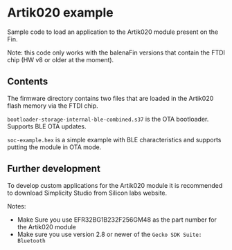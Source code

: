 # Artik020 example

Sample code to load an application to the Artik020 module present on the Fin.

Note: this code only works with the balenaFin versions that contain the FTDI chip (HW v8 or older at the moment).  

## Contents

The firmware directory contains two files that are loaded in the Artik020 flash memory via the FTDI chip.

`bootloader-storage-internal-ble-combined.s37` is the OTA bootloader. Supports BLE OTA updates.

`soc-example.hex` is a simple example with BLE characteristics and supports putting the module in OTA mode.

## Further development

To develop custom applications for the Artik020 module it is recommended to download Simplicity Studio from Silicon labs website.

Notes:
- Make Sure you use EFR32BG1B232F256GM48 as the part number for the Artik020 module
- Make sure you use version 2.8 or newer of the `Gecko SDK Suite: Bluetooth`
